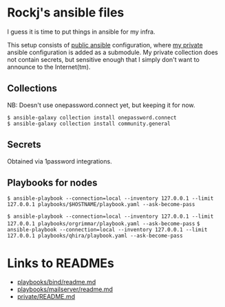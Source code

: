 
# Rockj's ansible files

I guess it is time to put things in ansible for my infra.

This setup consists of [public ansible](https://github.com/norrs/ansible) configuration,
where [my private](https://github.com/norrs/ansible-private) ansible configuration is added as a
submodule. My private collection does not contain secrets, but sensitive enough that I simply
don't want to announce to the Internet(tm).

## Collections

NB: Doesn't use onepassword.connect yet, but keeping it for now.

```
$ ansible-galaxy collection install onepassword.connect
$ ansible-galaxy collection install community.general
```

## Secrets

Obtained via 1password integrations.

## Playbooks for nodes

`$ ansible-playbook --connection=local --inventory 127.0.0.1 --limit 127.0.0.1 playbooks/$HOSTNAME/playbook.yaml --ask-become-pass`

`$ ansible-playbook --connection=local --inventory 127.0.0.1 --limit 127.0.0.1 playbooks/orgrimmar/playbook.yaml --ask-become-pass`
`$ ansible-playbook --connection=local --inventory 127.0.0.1 --limit 127.0.0.1 playbooks/qhira/playbook.yaml --ask-become-pass`


# Links to READMEs

- [playbooks/bind/readme.md](./playbooks/bind/readme.md)
- [playbooks/mailserver/readme.md](./playbooks/mailserver/readme.md)
- [private/README.md](https://github.com/norrs/ansible-private/blob/main/README.md)
